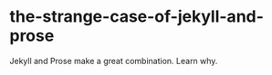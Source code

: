 the-strange-case-of-jekyll-and-prose
====================================

Jekyll and Prose make a great combination. Learn why.
